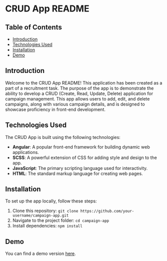 # CRUD App README

## Table of Contents

- [Introduction](#introduction)
- [Technologies Used](#technologies-used)
- [Installation](#installation)
- [Demo](#demo)

## Introduction

Welcome to the CRUD App README! This application has been created as a part of a recruitment task. The purpose of the app is to demonstrate the ability to develop a CRUD (Create, Read, Update, Delete) application for campaign management. This app allows users to add, edit, and delete campaigns, along with various campaign details, and is designed to showcase proficiency in front-end development.

## Technologies Used

The CRUD App is built using the following technologies:

- **Angular**: A popular front-end framework for building dynamic web applications.
- **SCSS**: A powerful extension of CSS for adding style and design to the app.
- **JavaScript**: The primary scripting language used for interactivity.
- **HTML**: The standard markup language for creating web pages.

## Installation

To set up the app locally, follow these steps:

1. Clone this repository: `git clone https://github.com/your-username/campaign-app.git`
2. Navigate to the project folder: `cd campaign-app`
3. Install dependencies: `npm install`

## Demo

You can find a demo version [here](crudaplication.netlify.app).

